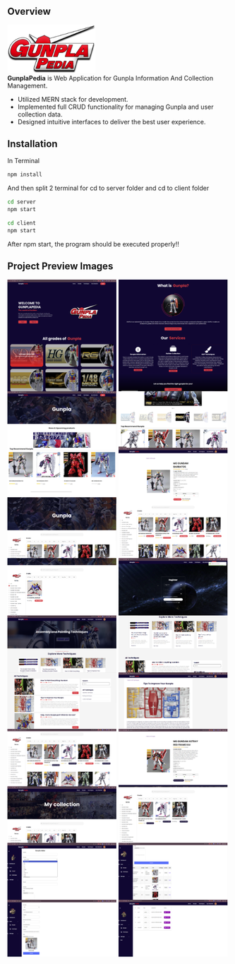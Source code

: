 ## Overview

<img src="LOGO.png" alt="Logo" width="200"/><br>
**GunplaPedia** is Web Application for Gunpla Information And Collection Management.
- Utilized MERN stack for development.
- Implemented full CRUD functionality for managing Gunpla and user collection data.
- Designed intuitive interfaces to deliver the best user experience.

## Installation

In Terminal
```bash
npm install
```
And then split 2 terminal for cd to server folder and cd to client folder
```bash
cd server
npm start
```
```bash
cd client
npm start
```
After npm start, the program should be executed properly!!

## Project Preview Images
<div style="width: 100%; display: flex; flex-wrap: wrap;">
  <img src="Preview IMG/1.png" alt="Logo" style="width: 49%; margin-right: 1%;" />
  <img src="Preview IMG/2.png" alt="Logo" style="width: 49%; margin-right: 1%;" />
  <img src="Preview IMG/3.png" alt="Logo" style="width: 49%; margin-right: 1%;" />
  <img src="Preview IMG/4.png" alt="Logo" style="width: 49%; margin-right: 1%;" />
  <img src="Preview IMG/5.png" alt="Logo" style="width: 49%; margin-right: 1%;" />
  <img src="Preview IMG/6.png" alt="Logo" style="width: 49%; margin-right: 1%;" />
  <img src="Preview IMG/7.png" alt="Logo" style="width: 49%; margin-right: 1%;" />
  <img src="Preview IMG/7.1.png" alt="Logo" style="width: 49%; margin-right: 1%;" />
  <img src="Preview IMG/8.png" alt="Logo" style="width: 49%; margin-right: 1%;" />
  <img src="Preview IMG/9.png" alt="Logo" style="width: 49%; margin-right: 1%;" />
  <img src="Preview IMG/10.png" alt="Logo" style="width: 49%; margin-right: 1%;" />
  <img src="Preview IMG/12.png" alt="Logo" style="width: 49%; margin-right: 1%;" />
  <img src="Preview IMG/13.png" alt="Logo" style="width: 49%; margin-right: 1%;" />
  <img src="Preview IMG/14.png" alt="Logo" style="width: 49%; margin-right: 1%;" />
  <img src="Preview IMG/15.png" alt="Logo" style="width: 49%; margin-right: 1%;" />
  <img src="Preview IMG/16.png" alt="Logo" style="width: 49%; margin-right: 1%;" />
  <img src="Preview IMG/17.png" alt="Logo" style="width: 49%; margin-right: 1%;" />
  <img src="Preview IMG/18.png" alt="Logo" style="width: 49%; margin-right: 1%;" />
  <img src="Preview IMG/19.png" alt="Logo" style="width: 49%; margin-right: 1%;" />
  <img src="Preview IMG/20.png" alt="Logo" style="width: 49%; margin-right: 1%;" />
  <img src="Preview IMG/21.png" alt="Logo" style="width: 49%; margin-right: 1%;" />
  <img src="Preview IMG/22.png" alt="Logo" style="width: 49%; margin-right: 1%;" />
  <img src="Preview IMG/23.png" alt="Logo" style="width: 49%; margin-right: 1%;" />
  <img src="Preview IMG/24.png" alt="Logo" style="width: 49%;" />
</div>

